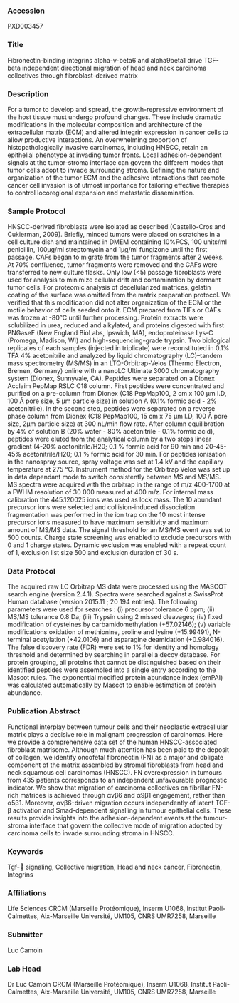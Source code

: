 ### Accession
PXD003457

### Title
Fibronectin-binding integrins alpha-v-beta6 and alpha9beta1 drive TGF-beta independent directional migration of head and neck carcinoma collectives through fibroblast-derived matrix

### Description
For a tumor to develop and spread, the growth-repressive environment of the host tissue must undergo profound changes. These include dramatic modifications in the molecular composition and architecture of the extracellular matrix (ECM) and altered integrin expression in cancer cells to allow productive interactions. An overwhelming proportion of histopathologically invasive carcinomas, including HNSCC, retain an epithelial phenotype at invading tumor fronts. Local adhesion-dependent signals at the tumor-stroma interface can govern the different modes that tumor cells adopt to invade surrounding stroma. Defining the nature and organization of the tumor ECM and the adhesive interactions that promote cancer cell invasion is of utmost importance for tailoring effective therapies to control locoregional expansion and metastatic dissemination.

### Sample Protocol
HNSCC-derived fibroblasts were isolated as described (Castello-Cros and Cukierman, 2009). Briefly, minced tumors were placed on scratches in a cell culture dish and maintained in DMEM containing 10%FCS, 100 units/ml penicillin, 100µg/ml streptomycin and 1µg/ml fungizone until the first passage. CAFs began to migrate from the tumor fragments after 2 weeks. At 70% confluence, tumor fragments were removed and the CAFs were transferred to new culture flasks. Only low (<5) passage fibroblasts were used for analysis to minimize cellular drift and contamination by dormant tumor cells. For proteomic analysis of decellularized matrices, gelatin coating of the surface was omitted from the matrix preparation protocol. We verified that this modification did not alter organization of the ECM or the motile behavior of cells seeded onto it. ECM prepared from TIFs or CAFs was frozen at -80°C until further processing. Protein extracts were solubilized in urea, reduced and alkylated, and proteins digested with first PNGaseF (New England BioLabs, Ipswich, MA), endoproteinase Lys-C (Promega, Madison, WI) and high-sequencing-grade trypsin. Two biological replicates of each samples (injected in triplicate) were reconstituted in 0.1% TFA 4% acetonitrile and analyzed by liquid chromatography (LC)–tandem mass spectrometry (MS/MS) in an LTQ-Orbitrap-Velos (Thermo Electron, Bremen, Germany) online with a nanoLC Ultimate 3000 chromatography system (Dionex, Sunnyvale, CA). Peptides were separated on a Dionex Acclaim PepMap RSLC C18 column. First peptides were concentrated and purified on a pre-column from Dionex (C18 PepMap100, 2 cm x 100 µm I.D, 100 Å pore size, 5 µm particle size) in solution A (0.1% formic acid - 2% acetonitrile). In the second step, peptides were separated on a reverse phase column from Dionex (C18 PepMap100, 15 cm x 75 µm I.D, 100 Å pore size, 2µm particle size) at 300 nL/min flow rate. After column equilibration by 4% of solution B (20% water - 80% acetonitrile - 0.1% formic acid), peptides were eluted from the analytical column by a two steps linear gradient (4-20% acetonitrile/H20; 0.1 % formic acid for 90 min and 20-45-45% acetonitrile/H20; 0.1 % formic acid for 30 min. For peptides ionisation in the nanospray source, spray voltage was set at 1.4 kV and the capillary temperature at 275 °C. Instrument method for the Orbitrap Velos was set up in data dependant mode to switch consistently between MS and MS/MS. MS spectra were acquired with the orbitrap in the range of m/z 400-1700 at a FWHM resolution of 30 000 measured at 400 m/z. For internal mass calibration the 445.120025 ions was used as lock mass. The 10 abundant precursor ions were selected and collision-induced dissociation fragmentation was performed in the ion trap on the 10 most intense precursor ions measured to have maximum sensitivity and maximum amount of MS/MS data. The signal threshold for an MS/MS event was set to 500 counts. Charge state screening was enabled to exclude precursors with 0 and 1 charge states. Dynamic exclusion was enabled with a repeat count of 1, exclusion list size 500 and exclusion duration of 30 s.

### Data Protocol
The acquired raw LC Orbitrap MS data were processed using the MASCOT search engine (version 2.4.1). Spectra were searched against a SwissProt Human database (version 2015.11 ; 20 194 entries). The following parameters were used for searches : (i) precursor tolerance 6 ppm; (ii) MS/MS tolerance 0.8 Da; (iii) Trypsin using 2 missed cleavages; (iv) fixed modification of cysteines by carbamidomethylation (+57.02146); (v) variable modifications oxidation of methionine, proline and lysine (+15.99491), N-terminal acetylation (+42.0106) and asparagine deamidation (+0.984016). The false discovery rate (FDR) were set to 1% for identity and homology threshold and determined by searching in parallel a decoy database. For protein grouping, all proteins that cannot be distinguished based on their identified peptides were assembled into a single entry according to the Mascot rules. The exponential modified protein abundance index (emPAI) was calculated automatically by Mascot to enable estimation of protein abundance.

### Publication Abstract
Functional interplay between tumour cells and their neoplastic extracellular matrix plays a decisive role in malignant progression of carcinomas. Here we provide a comprehensive data set of the human HNSCC-associated fibroblast matrisome. Although much attention has been paid to the deposit of collagen, we identify oncofetal fibronectin (FN) as a major and obligate component of the matrix assembled by stromal fibroblasts from head and neck squamous cell carcinomas (HNSCC). FN overexpression in tumours from 435 patients corresponds to an independent unfavourable prognostic indicator. We show that migration of carcinoma collectives on fibrillar FN-rich matrices is achieved through &#x3b1;v&#x3b2;6 and &#x3b1;9&#x3b2;1 engagement, rather than &#x3b1;5&#x3b2;1. Moreover, &#x3b1;v&#x3b2;6-driven migration occurs independently of latent TGF-&#x3b2; activation and Smad-dependent signalling in tumour epithelial cells. These results provide insights into the adhesion-dependent events at the tumour-stroma interface that govern the collective mode of migration adopted by carcinoma cells to invade surrounding stroma in HNSCC.

### Keywords
Tgf- signaling, Collective migration, Head and neck cancer, Fibronectin, Integrins

### Affiliations
Life Sciences
CRCM (Marseille Protéomique), Inserm U1068, Institut Paoli-Calmettes, Aix-Marseille Université, UM105, CNRS UMR7258, Marseille

### Submitter
Luc Camoin

### Lab Head
Dr Luc Camoin
CRCM (Marseille Protéomique), Inserm U1068, Institut Paoli-Calmettes, Aix-Marseille Université, UM105, CNRS UMR7258, Marseille


